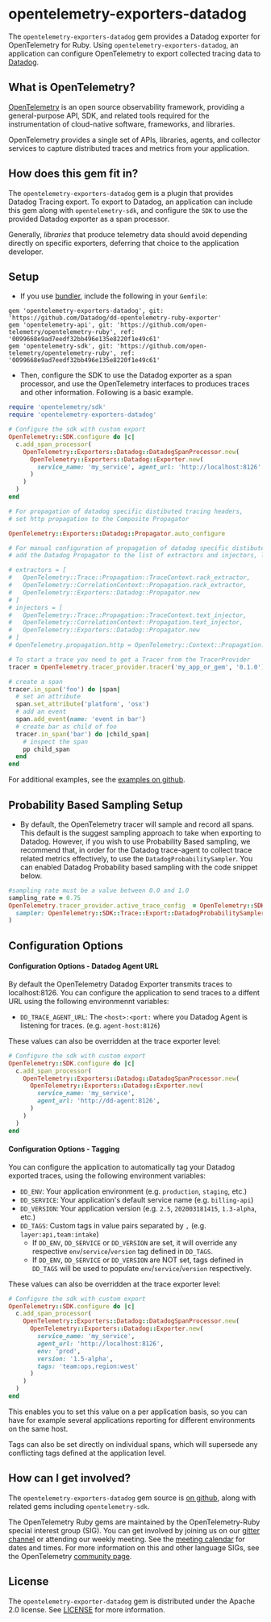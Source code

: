 # opentelemetry-exporters-datadog

The `opentelemetry-exporters-datadog` gem provides a Datadog exporter for OpenTelemetry for Ruby. Using `opentelemetry-exporters-datadog`, an application can configure OpenTelemetry to export collected tracing data to [Datadog][datadog-home].

## What is OpenTelemetry?

[OpenTelemetry][opentelemetry-home] is an open source observability framework, providing a general-purpose API, SDK, and related tools required for the instrumentation of cloud-native software, frameworks, and libraries.

OpenTelemetry provides a single set of APIs, libraries, agents, and collector services to capture distributed traces and metrics from your application.

## How does this gem fit in?

The `opentelemetry-exporters-datadog` gem is a plugin that provides Datadog Tracing export. To export to Datadog, an application can include this gem along with `opentelemetry-sdk`, and configure the `SDK` to use the provided Datadog exporter as a span processor.

Generally, *libraries* that produce telemetry data should avoid depending directly on specific exporters, deferring that choice to the application developer.

## Setup

- If you use [bundler][bundler-home], include the following in your `Gemfile`:

```
gem 'opentelemetry-exporters-datadog', git: 'https://github.com/Datadog/dd-opentelemetry-ruby-exporter'
gem 'opentelemetry-api', git: 'https://github.com/open-telemetry/opentelemetry-ruby', ref: '0099668e9ad7eedf32bb496e135e8220f1e49c61'
gem 'opentelemetry-sdk', git: 'https://github.com/open-telemetry/opentelemetry-ruby', ref: '0099668e9ad7eedf32bb496e135e8220f1e49c61'
```

- Then, configure the SDK to use the Datadog exporter as a span processor, and use the OpenTelemetry interfaces to produces traces and other information. Following is a basic example.

```ruby
require 'opentelemetry/sdk'
require 'opentelemetry-exporters-datadog'

# Configure the sdk with custom export
OpenTelemetry::SDK.configure do |c|
  c.add_span_processor(
    OpenTelemetry::Exporters::Datadog::DatadogSpanProcessor.new(
      OpenTelemetry::Exporters::Datadog::Exporter.new(
        service_name: 'my_service', agent_url: 'http://localhost:8126'
      )
    )
  )
end

# For propagation of datadog specific distibuted tracing headers,
# set http propagation to the Composite Propagator

OpenTelemetry::Exporters::Datadog::Propagator.auto_configure

# For manual configuration of propagation of datadog specific distibuted tracing headers,
# add the Datadog Propagator to the list of extractors and injectors, like below

# extractors = [
#   OpenTelemetry::Trace::Propagation::TraceContext.rack_extractor,
#   OpenTelemetry::CorrelationContext::Propagation.rack_extractor,
#   OpenTelemetry::Exporters::Datadog::Propagator.new
# ]
# injectors = [
#   OpenTelemetry::Trace::Propagation::TraceContext.text_injector,
#   OpenTelemetry::CorrelationContext::Propagation.text_injector,
#   OpenTelemetry::Exporters::Datadog::Propagator.new
# ]
# OpenTelemetry.propagation.http = OpenTelemetry::Context::Propagation::CompositePropagator.new(injectors, extractors)

# To start a trace you need to get a Tracer from the TracerProvider
tracer = OpenTelemetry.tracer_provider.tracer('my_app_or_gem', '0.1.0')

# create a span
tracer.in_span('foo') do |span|
  # set an attribute
  span.set_attribute('platform', 'osx')
  # add an event
  span.add_event(name: 'event in bar')
  # create bar as child of foo
  tracer.in_span('bar') do |child_span|
    # inspect the span
    pp child_span
  end
end
```

For additional examples, see the [examples on github][examples-github].

## Probability Based Sampling Setup

- By default, the OpenTelemetry tracer will sample and record all spans. This default is the suggest sampling approach to take when exporting to Datadog. However, if you wish to use Probability Based sampling, we recommend that, in order for the Datadog trace-agent to collect trace related metrics effectively, to use the `DatadogProbabilitySampler`. You can enabled Datadog Probability based sampling with the  code snippet below.

```ruby
#sampling rate must be a value between 0.0 and 1.0
sampling_rate = 0.75 
OpenTelemetry.tracer_provider.active_trace_config  = OpenTelemetry::SDK::Tracer::Config::Tracer::TraceConfig.new(
  sampler: OpenTelemetry::SDK::Trace::Export::DatadogProbabilitySampler.default_with_probability(sampling_rate)
)
```

## Configuration Options

#### Configuration Options - Datadog Agent URL

By default the OpenTelemetry Datadog Exporter transmits traces to localhost:8126. You can configure the application to send traces to a diffent URL using the following environmennt variables:

 - `DD_TRACE_AGENT_URL`: The `<host>:<port:` where you Datadog Agent is listening for traces. (e.g. `agent-host:8126`)

These values can also be overridden at the trace exporter level:

```ruby
# Configure the sdk with custom export
OpenTelemetry::SDK.configure do |c|
  c.add_span_processor(
    OpenTelemetry::Exporters::Datadog::DatadogSpanProcessor.new(
      OpenTelemetry::Exporters::Datadog::Exporter.new(
        service_name: 'my_service',
        agent_url: 'http://dd-agent:8126',
      )
    )
  )
end
```

#### Configuration Options - Tagging

You can configure the application to automatically tag your Datadog exported traces, using the following environment variables:

 - `DD_ENV`: Your application environment (e.g. `production`, `staging`, etc.)
 - `DD_SERVICE`: Your application's default service name (e.g. `billing-api`)
 - `DD_VERSION`: Your application version (e.g. `2.5`, `202003181415`, `1.3-alpha`, etc.)
 - `DD_TAGS`: Custom tags in value pairs separated by `,` (e.g. `layer:api,team:intake`)
    - If `DD_ENV`, `DD_SERVICE` or `DD_VERSION` are set, it will override any respective `env`/`service`/`version` tag defined in `DD_TAGS`.
    - If `DD_ENV`, `DD_SERVICE` or `DD_VERSION` are NOT set, tags defined in `DD_TAGS` will be used to populate `env`/`service`/`version` respectively.

These values can also be overridden at the trace exporter level:

```ruby
# Configure the sdk with custom export
OpenTelemetry::SDK.configure do |c|
  c.add_span_processor(
    OpenTelemetry::Exporters::Datadog::DatadogSpanProcessor.new(
      OpenTelemetry::Exporters::Datadog::Exporter.new(
        service_name: 'my_service',
        agent_url: 'http://localhost:8126',
        env: 'prod',
        version: '1.5-alpha',
        tags: 'team:ops,region:west'
      )
    )
  )
end
```

This enables you to set this value on a per application basis, so you can have for example several applications reporting for different environments on the same host.

Tags can also be set directly on individual spans, which will supersede any conflicting tags defined at the application level.

## How can I get involved?

The `opentelemetry-exporters-datadog` gem source is [on github][repo-github], along with related gems including `opentelemetry-sdk`.

The OpenTelemetry Ruby gems are maintained by the OpenTelemetry-Ruby special interest group (SIG). You can get involved by joining us on our [gitter channel][ruby-gitter] or attending our weekly meeting. See the [meeting calendar][community-meetings] for dates and times. For more information on this and other language SIGs, see the OpenTelemetry [community page][ruby-sig].

## License

The `opentelemetry-exporter-datadog` gem is distributed under the Apache 2.0 license. See [LICENSE][license-github] for more information.


[datadog-home]: https://www.datadoghq.com
[opentelemetry-home]: https://opentelemetry.io
[bundler-home]: https://bundler.io
[repo-github]: https://github.com/open-telemetry/opentelemetry-ruby
[license-github]: https://github.com/open-telemetry/opentelemetry-ruby/blob/master/LICENSE
[examples-github]: https://github.com/open-telemetry/opentelemetry-ruby/tree/master/examples
[ruby-sig]: https://github.com/open-telemetry/community#ruby-sig
[community-meetings]: https://github.com/open-telemetry/community#community-meetings
[ruby-gitter]: https://gitter.im/open-telemetry/opentelemetry-ruby
